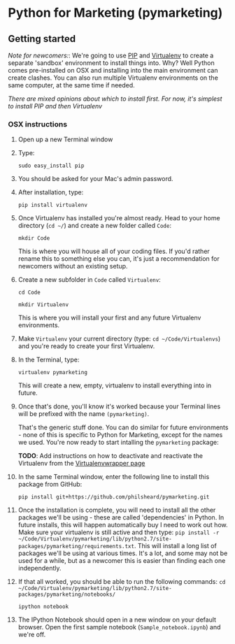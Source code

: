 # Python for Marketing (pymarketing)

## Getting started

*Note for newcomers:*: We're going to use [PIP]() and [Virtualenv]() to create a separate 'sandbox' environment to install things into. Why? Well Python comes pre-installed on OSX and installing into the main environment can create clashes. You can also run multiple Virtualenv environments on the same computer, at the same time if needed.

*There are mixed opinions about which to install first. For now, it's simplest to install PIP and then Virtualenv*

### OSX instructions

1. Open up a new Terminal window
2. Type:

    `sudo easy_install pip`

3. You should be asked for your Mac's admin password.
4. After installation, type:

    `pip install virtualenv`

5. Once Virtualenv has installed you're almost ready. Head to your home directory (`cd ~/`) and create a new folder called `Code`:

    `mkdir Code`
    
    This is where you will house all of your coding files. If you'd rather rename this to something else you can, it's just a recommendation for newcomers without an existing setup.
6. Create a new subfolder in `Code` called `Virtualenv`:
    
    `cd Code`

    `mkdir Virtualenv`

    This is where you will install your first and any future Virtualenv environments.
7. Make `Virtualenv` your current directory (type: `cd ~/Code/Virtualenvs`) and you're ready to create your first Virtualenv.
8. In the Terminal, type:
	
	`virtualenv pymarketing`

	This will create a new, empty, virtualenv to install everything into in future.
9. Once that's done, you'll know it's worked because your Terminal lines will be prefixed with the name `(pymarketing)`.

    That's the generic stuff done. You can do similar for future environments - none of this is specific to Python for Marketing, except for the names we used. You're now ready to start intalling the `pymarketing` package:

    **TODO**: Add instructions on how to deactivate and reactivate the Virtualenv from the [Virtualenvwrapper page](http://virtualenvwrapper.readthedocs.org/en/latest/install.html)

10. In the same Terminal window, enter the following line to install this package from GitHub:
	
	`pip install git+https://github.com/philsheard/pymarketing.git`
11. Once the installation is complete, you will need to install all the other packages we'll be using - these are called 'dependencies' in Python. In future installs, this will happen automatically buy I need to work out how. Make sure your virtualenv is still active and then type: `pip install -r ~/Code/Virtualenv/pymarketing/lib/python2.7/site-packages/pymarketing/requirements.txt`. This will install a long list of packages we'll be using at various times. It's a lot, and some may not be used for a while, but as a newcomer this is easier than finding each one independently.
12. If that all worked, you should be able to run the following commands:
	`cd ~/Code/Virtualenv/pymarketing/lib/python2.7/site-packages/pymarketing/notebooks/`

	`ipython notebook`
13. The IPython Notebook should open in a new window on your default browser. Open the first sample notebook (`Sample_notebook.ipynb`) and we're off.